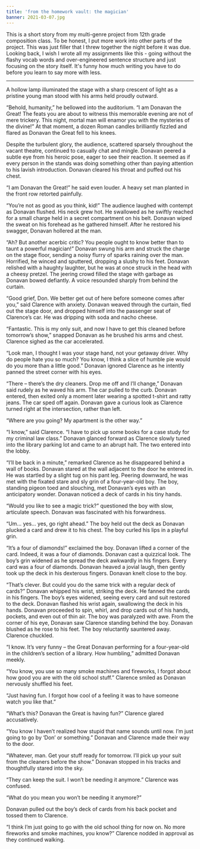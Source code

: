 ```yaml
---
title: 'from the homework vault: the magician'
banner: 2021-03-07.jpg
---
```


This is a short story from my multi-genre project from 12th grade
composition class.  To be honest, I put more work into other parts of
the project.  This was just filler that I threw together the night
before it was due.  Looking back, I wish I wrote all my assignments
like this - going without the flashy vocab words and over-engineered
sentence structure and just focusing on the story itself.  It's funny
how much writing you have to do before you learn to say more with
less.

---

A hollow lamp illuminated the stage with a sharp crescent of light as
a pristine young man stood with his arms held proudly outward.

“Behold, humanity,” he bellowed into the auditorium.  “I am Donavan
the Great!  The feats you are about to witness this memorable evening
are not of mere trickery.  This night, mortal man will enamor you with
the mysteries of the divine!”  At that moment, a dozen Roman candles
brilliantly fizzled and flared as Donavan the Great fell to his knees.

Despite the turbulent glory, the audience, scattered sparsely
throughout the vacant theatre, continued to casually chat and mingle.
Donavan peered a subtle eye from his heroic pose, eager to see their
reaction.  It seemed as if every person in the stands was doing
something other than paying attention to his lavish introduction.
Donavan cleared his throat and puffed out his chest.

“I am Donavan the Great!” he said even louder.  A heavy set man
planted in the front row retorted painfully.

“You’re not as good as you think, kid!”  The audience laughed with
contempt as Donavan flushed.  His neck grew hot.  He swallowed as he
swiftly reached for a small charge held in a secret compartment on his
belt.  Donavan wiped the sweat on his forehead as he gathered himself.
After he restored his swagger, Donavan hollered at the man.

“Ah?  But another acerbic critic?  You people ought to know better
than to taunt a powerful magician!”  Donavan swung his arm and struck
the charge on the stage floor, sending a noisy flurry of sparks
raining over the man.  Horrified, he winced and sputtered, dropping a
slushy to his feet.  Donavan relished with a haughty laughter, but he
was at once struck in the head with a cheesy pretzel.  The jeering
crowd filled the stage with garbage as Donavan bowed defiantly.  A
voice resounded sharply from behind the curtain.

“Good grief, Don.  We better get out of here before someone comes
after you,” said Clarence with anxiety.  Donavan weaved through the
curtain, fled out the stage door, and dropped himself into the
passenger seat of Clarence’s car.  He was dripping with soda and nacho
cheese.

“Fantastic.  This is my only suit, and now I have to get this cleaned
before tomorrow’s show,” snapped Donavan as he brushed his arms and
chest.  Clarence sighed as the car accelerated.

“Look man, I thought I was your stage hand, not your getaway driver.
Why do people hate you so much?  You know, I think a slice of humble
pie would do you more than a little good.”  Donavan ignored Clarence
as he intently panned the street corner with his eyes.

“There – there’s the dry cleaners.  Drop me off and I’ll change,”
Donavan said rudely as he waved his arm.  The car pulled to the curb.
Donavan entered, then exited only a moment later wearing a spotted
t-shirt and ratty jeans.  The car sped off again.  Donavan gave a
curious look as Clarence turned right at the intersection, rather than
left.

“Where are you going?  My apartment is the other way.”

“I know,” said Clarence.  “I have to pick up some books for a case
study for my criminal law class.”  Donavan glanced forward as Clarence
slowly tuned into the library parking lot and came to an abrupt halt.
The two entered into the lobby.

“I’ll be back in a minute,” remarked Clarence as he disappeared behind
a wall of books.  Donavan stared at the wall adjacent to the door he
entered in.  He was startled by a slight tug on his pant leg.  Peering
downward, he was met with the fixated stare and sly grin of a
four-year-old boy.  The boy, standing pigeon toed and slouching, met
Donavan’s eyes with an anticipatory wonder.  Donavan noticed a deck of
cards in his tiny hands.

“Would you like to see a magic trick?” questioned the boy with slow,
articulate speech.  Donavan was fascinated with his forwardness.

“Um… yes… yes, go right ahead.”  The boy held out the deck as Donavan
plucked a card and drew it to his chest.  The boy curled his lips in a
playful grin.

“It’s a four of diamonds!” exclaimed the boy.  Donavan lifted a corner
of the card.  Indeed, it was a four of diamonds.  Donavan cast a
quizzical look.  The boy’s grin widened as he spread the deck
awkwardly in his fingers.  Every card was a four of diamonds.  Donavan
heaved a jovial laugh, then gently took up the deck in his dexterous
fingers.  Donavan knelt close to the boy.

“That’s clever.  But could you do the same trick with a regular deck
of cards?”  Donavan whipped his wrist, striking the deck.  He fanned
the cards in his fingers.  The boy’s eyes widened, seeing every card
and suit restored to the deck.  Donavan flashed his wrist again,
swallowing the deck in his hands.  Donavan proceeded to spin, whirl,
and drop cards out of his hands, pockets, and even out of thin air.
The boy was paralyzed with awe.  From the corner of his eye, Donavan
saw Clarence standing behind the boy.  Donavan blushed as he rose to
his feet.  The boy reluctantly sauntered away.  Clarence chuckled.

“I know.  It’s very funny – the Great Donavan performing for a
four-year-old in the children’s section of a library.  How humbling,”
admitted Donavan meekly.

“You know, you use so many smoke machines and fireworks, I forgot
about how good you are with the old school stuff.”  Clarence smiled as
Donavan nervously shuffled his feet.

“Just having fun.  I forgot how cool of a feeling it was to have
someone watch you like that.”

“What’s this?  Donavan the Great is having fun?”  Clarence glared
accusatively.

“You know I haven’t realized how stupid that name sounds until now.
I’m just going to go by ‘Don’ or something.”  Donavan and Clarence
made their way to the door.

“Whatever, man.  Get your stuff ready for tomorrow.  I’ll pick up your
suit from the cleaners before the show.”  Donavan stopped in his
tracks and thoughtfully stared into the sky.

“They can keep the suit.  I won’t be needing it anymore.”  Clarence
was confused.

“What do you mean you won’t be needing it anymore?”

Donavan pulled out the boy’s deck of cards from his back pocket and
tossed them to Clarence.

“I think I’m just going to go with the old school thing for now on.
No more fireworks and smoke machines, you know?” Clarence nodded in
approval as they continued walking.
